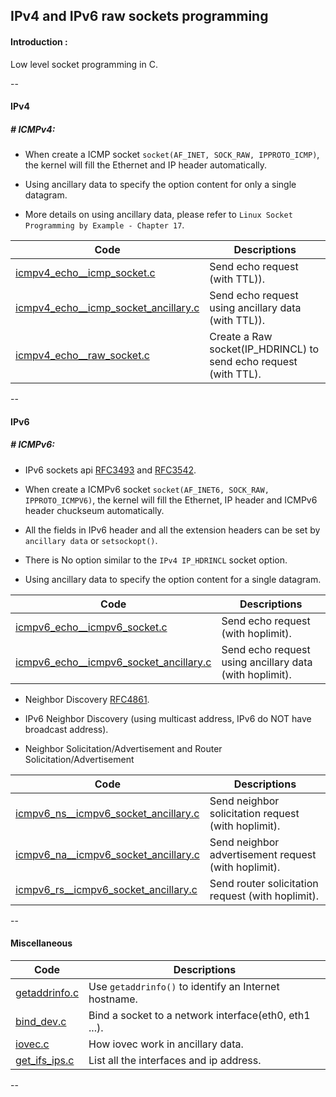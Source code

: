 ## IPv4 and IPv6 raw sockets programming

#### Introduction :

Low level socket programming in C.

--

#### IPv4

##### # ICMPv4:

- When create a ICMP socket `socket(AF_INET, SOCK_RAW, IPPROTO_ICMP)`, the kernel will fill the Ethernet and IP header automatically.

- Using ancillary data to specify the option content for only a single datagram.

- More details on using ancillary data, please refer to `Linux Socket Programming by Example - Chapter 17`.

| Code | Descriptions  |
| --- | --- |
| [icmpv4_echo__icmp_socket.c](src/icmpv4_echo__icmp_socket.c) | Send echo request (with TTL)). |
| [icmpv4_echo__icmp_socket_ancillary.c](src/icmpv4_echo__icmp_socket_ancillary.c) | Send echo request using ancillary data (with TTL)). |
| [icmpv4_echo__raw_socket.c](src/icmpv4_echo__raw_socket.c) | Create a Raw socket(IP_HDRINCL) to send echo request (with TTL). |

--



#### IPv6

##### # ICMPv6:

- IPv6 sockets api [RFC3493](http://www.ietf.org/rfc/rfc3493.txt) and [RFC3542](http://www.ietf.org/rfc/rfc3542.txt).

- When create a ICMPv6 socket `socket(AF_INET6, SOCK_RAW, IPPROTO_ICMPV6)`, the kernel will fill the Ethernet, IP header and ICMPv6 header chuckseum automatically.

- All the fields in IPv6 header and all the extension headers can be set by `ancillary data` or `setsockopt()`.

- There is No option similar to the `IPv4 IP_HDRINCL` socket option.

- Using ancillary data to specify the option content for a single datagram.

| Code | Descriptions  |
| --- | --- |
| [icmpv6_echo__icmpv6_socket.c](src/icmpv6_echo__icmpv6_socket.c) | Send echo request (with hoplimit). |
| [icmpv6_echo__icmpv6_socket_ancillary.c](src/icmpv6_echo__icmpv6_socket_ancillary.c) | Send echo request using ancillary data (with hoplimit). |

- Neighbor Discovery [RFC4861](https://tools.ietf.org/html/rfc4861).

- IPv6 Neighbor Discovery (using multicast address, IPv6 do NOT have broadcast address).

- Neighbor Solicitation/Advertisement and Router Solicitation/Advertisement

| Code | Descriptions  |
| --- | --- |
| [icmpv6_ns__icmpv6_socket_ancillary.c](src/icmpv6_ns__icmpv6_socket_ancillary.c) | Send neighbor solicitation request (with hoplimit). |
| [icmpv6_na__icmpv6_socket_ancillary.c](src/icmpv6_na__icmpv6_socket_ancillary.c) | Send neighbor advertisement request (with hoplimit). |
| [icmpv6_rs__icmpv6_socket_ancillary.c](src/icmpv6_rs__icmpv6_socket_ancillary.c) | Send router solicitation request (with hoplimit). |

--

#### Miscellaneous

| Code | Descriptions  |
| --- | --- |
| [getaddrinfo.c](src/getaddrinfo.c) | Use `getaddrinfo()` to identify an Internet hostname. |
| [bind_dev.c](src/bind_dev.c) | Bind a socket to a network interface(eth0, eth1 ...).  |
| [iovec.c](src/iovec.c) | How iovec work in ancillary data.  |
| [get_ifs_ips.c](src/get_ifs_ips.c) | List all the interfaces and ip address.  |

--
